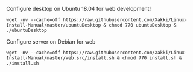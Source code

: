 Configure desktop on Ubuntu 18.04 for web development!

```
wget -nv --cache=off https://raw.githubusercontent.com/Xakki/Linux-Install-Manual/master/ubuntuDesktop & chmod 770 ubuntuDesktop & ./ubuntuDesktop
```

Configure server on Debian for web
```
wget -nv --cache=off https://raw.githubusercontent.com/Xakki/Linux-Install-Manual/master/web.src/install.sh & chmod 770 install.sh & ./install.sh
```
